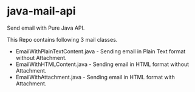 # java-mail-api

Send email with Pure Java API.

This Repo contains following 3 mail classes.

* EmailWithPlainTextContent.java -  Sending email in Plain Text format without Attachment.
* EmailWithHTMLContent.java - Sending email in HTML format without Attachment.
* EmailWithAttachment.java - Sending email in HTML format with Attachment.
